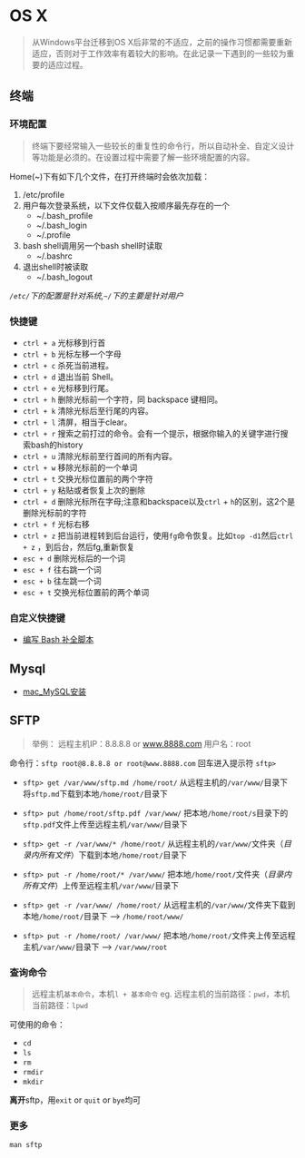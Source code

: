 # OS X
> 从Windows平台迁移到OS X后非常的不适应，之前的操作习惯都需要重新适应，否则对于工作效率有着较大的影响。在此记录一下遇到的一些较为重要的适应过程。

## 终端
### 环境配置
> 终端下要经常输入一些较长的重复性的命令行，所以自动补全、自定义设计等功能是必须的。在设置过程中需要了解一些环境配置的内容。

Home(~)下有如下几个文件，在打开终端时会依次加载：

1. /etc/profile
2. 用户每次登录系统，以下文件仅载入按顺序最先存在的一个
    - ~/.bash_profile
    - ~/.bash_login
    - ~/.profile
3. bash shell调用另一个bash shell时读取
    - ~/.bashrc
4. 退出shell时被读取
    - ~/.bash_logout

*`/etc/`下的配置是针对系统,`~/`下的主要是针对用户*

### 快捷键

- `ctrl + a` 光标移到行首
- `ctrl + b` 光标左移一个字母
- `ctrl + c` 杀死当前进程。
- `ctrl + d` 退出当前 Shell。
- `ctrl + e` 光标移到行尾。
- `ctrl + h` 删除光标前一个字符，同 backspace 键相同。
- `ctrl + k` 清除光标后至行尾的内容。
- `ctrl + l` 清屏，相当于clear。
- `ctrl + r` 搜索之前打过的命令。会有一个提示，根据你输入的关键字进行搜索bash的history
- `ctrl + u` 清除光标前至行首间的所有内容。
- `ctrl + w` 移除光标前的一个单词
- `ctrl + t` 交换光标位置前的两个字符
- `ctrl + y` 粘贴或者恢复上次的删除
- `ctrl + d` 删除光标所在字母;注意和backspace以及`ctrl` + `h`的区别，这2个是删除光标前的字符
- `ctrl + f` 光标右移
- `ctrl + z` 把当前进程转到后台运行，使用`fg`命令恢复。比如`top -d1`然后`ctrl + z` ，到后台，然后fg,重新恢复
- `esc + d` 删除光标后的一个词
- `esc + f` 往右跳一个词
- `esc + b` 往左跳一个词
- `esc + t` 交换光标位置前的两个单词

### 自定义快捷键

- [编写 Bash 补全脚本](http://kodango.com/bash-competion-programming)

## Mysql

- [mac_MySQL安装](http://www.2cto.com/database/201409/332022.html)

## SFTP
> 举例：
> 远程主机IP：8.8.8.8 or www.8888.com
> 用户名：root

命令行：`sftp root@8.8.8.8 or root@www.8888.com`
回车进入提示符 `sftp>`

- `sftp> get /var/www/sftp.md /home/root/`
  从远程主机的`/var/www/`目录下将`sftp.md`下载到本地`/home/root/`目录下

- `sftp> put /home/root/sftp.pdf /var/www/`
  把本地`/home/root/s`目录下的`sftp.pdf`文件上传至远程主机`/var/www/`目录下

- `sftp> get -r /var/www/* /home/root/`
  从远程主机的`/var/www/`文件夹（*目录内所有文件*）下载到本地`/home/root/`目录下

- `sftp> put -r /home/root/* /var/www/`
  把本地`/home/root/`文件夹（*目录内所有文件*）上传至远程主机`/var/www/`目录下

- `sftp> get -r /var/www/ /home/root/`
  从远程主机的`/var/www/`文件夹下载到本地`/home/root/`目录下
  --> `/home/root/www/`

- `sftp> put -r /home/root/ /var/www/`
  把本地`/home/root/`文件夹上传至远程主机`/var/www/`目录下
  --> `/var/www/root`


### 查询命令
> 远程主机`基本命令`，本机`l + 基本命令`
  eg. 远程主机的当前路径：`pwd`，本机当前路径：`lpwd`


可使用的命令：

- `cd`
- `ls`
- `rm`
- `rmdir`
- `mkdir`

**离开**sftp，用`exit` or `quit` or `bye`均可

### 更多
`man sftp`


